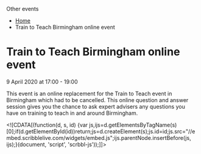 Other events

*   [Home](/)
*   Train to Teach Birmingham online event

Train to Teach Birmingham online event
======================================

9 April 2020 at 17:00 - 19:00

This event is an online replacement for the Train to Teach event in Birmingham which had to be cancelled. This online question and answer session gives you the chance to ask expert advisers any questions you have on training to teach in and around Birmingham.

<!\[CDATA\[(function(d, s, id) {var js,ijs=d.getElementsByTagName(s)\[0\];if(d.getElementById(id))return;js=d.createElement(s);js.id=id;js.src="//embed.scribblelive.com/widgets/embed.js";ijs.parentNode.insertBefore(js, ijs);}(document, 'script', 'scrbbl-js'));\]\]>